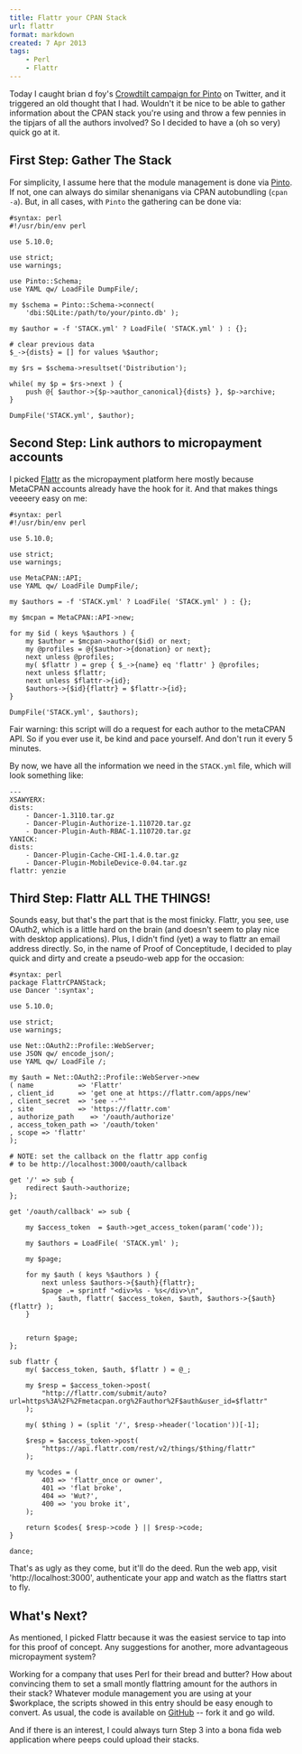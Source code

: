 ```yaml
---
title: Flattr your CPAN Stack
url: flattr
format: markdown
created: 7 Apr 2013
tags:
    - Perl
    - Flattr
---
```


Today I caught brian d foy's [Crowdtilt campaign for
Pinto](https://www.crowdtilt.com/campaigns/specify-module-version-ranges-in-pint/contributors)
on Twitter, and it triggered an old thought that I had. Wouldn't it be nice to
be able to gather information about the CPAN stack you're using and throw a
few pennies in the tipjars of all the authors involved? So I decided to have a
(oh so very) quick go at it.

## First Step: Gather The Stack

For simplicity, I assume here that the module management is done via
[Pinto](cpan). If not, one can always do similar shenanigans via
CPAN autobundling (`cpan -a`). But, in all cases, with `Pinto` the gathering
can be done via:

    #syntax: perl
    #!/usr/bin/env perl

    use 5.10.0;

    use strict;
    use warnings;

    use Pinto::Schema;
    use YAML qw/ LoadFile DumpFile/;

    my $schema = Pinto::Schema->connect(
        'dbi:SQLite:/path/to/your/pinto.db' );

    my $author = -f 'STACK.yml' ? LoadFile( 'STACK.yml' ) : {};

    # clear previous data
    $_->{dists} = [] for values %$author;

    my $rs = $schema->resultset('Distribution');

    while( my $p = $rs->next ) {
        push @{ $author->{$p->author_canonical}{dists} }, $p->archive;
    }

    DumpFile('STACK.yml', $author);

## Second Step: Link authors to micropayment accounts

I picked [Flattr](http://flattr.com) as the micropayment platform here
mostly because MetaCPAN accounts already have the hook for it. And that makes
things veeeery easy on me:

    #syntax: perl
    #!/usr/bin/env perl 

    use 5.10.0;

    use strict;
    use warnings;

    use MetaCPAN::API;
    use YAML qw/ LoadFile DumpFile/;

    my $authors = -f 'STACK.yml' ? LoadFile( 'STACK.yml' ) : {};

    my $mcpan = MetaCPAN::API->new;

    for my $id ( keys %$authors ) {
        my $author = $mcpan->author($id) or next;
        my @profiles = @{$author->{donation} or next};
        next unless @profiles;
        my( $flattr ) = grep { $_->{name} eq 'flattr' } @profiles;
        next unless $flattr;
        next unless $flattr->{id};
        $authors->{$id}{flattr} = $flattr->{id};
    }

    DumpFile('STACK.yml', $authors);


Fair warning: this script will do a request for each author to the metaCPAN
API. So if you ever use it, be kind and pace yourself. And don't run it every
5 minutes.

By now, we have all the information we need in the `STACK.yml` file, which
will look something like:

    ---
    XSAWYERX:
    dists:
        - Dancer-1.3110.tar.gz
        - Dancer-Plugin-Authorize-1.110720.tar.gz
        - Dancer-Plugin-Auth-RBAC-1.110720.tar.gz
    YANICK:
    dists:
        - Dancer-Plugin-Cache-CHI-1.4.0.tar.gz
        - Dancer-Plugin-MobileDevice-0.04.tar.gz
    flattr: yenzie

## Third Step: Flattr ALL THE THINGS!

Sounds easy, but that's the part that is the most finicky. Flattr, you see, 
use OAuth2, which is a little hard on the brain (and doesn't seem to play nice
with desktop applications).  Plus, I didn't find (yet)
a way to flattr an email address directly. So, in the name of Proof of
Conceptitude, I decided to play quick and dirty and create a pseudo-web app
for the occasion: 

    #syntax: perl
    package FlattrCPANStack;
    use Dancer ':syntax';

    use 5.10.0;

    use strict;
    use warnings;

    use Net::OAuth2::Profile::WebServer;
    use JSON qw/ encode_json/;
    use YAML qw/ LoadFile /;

    my $auth = Net::OAuth2::Profile::WebServer->new
    ( name           => 'Flattr'
    , client_id      => 'get one at https://flattr.com/apps/new'
    , client_secret  => 'see --^'
    , site           => 'https://flattr.com'
    , authorize_path    => '/oauth/authorize'
    , access_token_path => '/oauth/token'
    , scope => 'flattr'
    );

    # NOTE: set the callback on the flattr app config 
    # to be http://localhost:3000/oauth/callback

    get '/' => sub {
        redirect $auth->authorize;
    };

    get '/oauth/callback' => sub {
        
        my $access_token  = $auth->get_access_token(param('code'));

        my $authors = LoadFile( 'STACK.yml' );

        my $page;

        for my $auth ( keys %$authors ) {
            next unless $authors->{$auth}{flattr};
            $page .= sprintf "<div>%s - %s</div>\n",
                $auth, flattr( $access_token, $auth, $authors->{$auth}{flattr} );
        }


        return $page;
    };

    sub flattr {
        my( $access_token, $auth, $flattr ) = @_;

        my $resp = $access_token->post(
            "http://flattr.com/submit/auto?url=https%3A%2F%2Fmetacpan.org%2Fauthor%2F$auth&user_id=$flattr"
        );

        my( $thing ) = (split '/', $resp->header('location'))[-1];

        $resp = $access_token->post(
            "https://api.flattr.com/rest/v2/things/$thing/flattr"
        );

        my %codes = (
            403 => 'flattr_once or owner',
            401 => 'flat broke',
            404 => 'Wut?',
            400 => 'you broke it',
        );

        return $codes{ $resp->code } || $resp->code;
    }

    dance;

That's as ugly as they come, but it'll do the deed. Run the web app, visit
'http://localhost:3000', authenticate your app and watch as the flattrs start
to fly.

## What's Next?

As mentioned, I picked Flattr because it was the easiest service to tap
into for this proof of concept. Any suggestions for another,  more
advantageous micropayment system?

Working for a company that uses Perl for their bread and butter? How about
convincing them to set a small montly flattring amount for the authors in their
stack? Whatever module management you are using at your $workplace, the
scripts showed in this entry should be easy enough to convert.
As usual, the code is available on
[GitHub](https://github.com/yanick/flattr_cpan_stack) --
fork it and go wild.

And if there is an interest, I could always turn Step 3 into a bona fida
web application where peeps could upload their stacks. 


